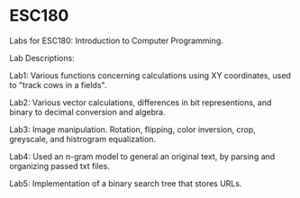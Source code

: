# ESC180
Labs for ESC180: Introduction to Computer Programming. 

Lab Descriptions:

Lab1: Various functions concerning calculations using XY coordinates, used to "track cows in a fields".

Lab2: Various vector calculations, differences in bit representions, and binary to decimal conversion and algebra.

Lab3: Image manipulation. Rotation, flipping, color inversion, crop, greyscale, and histrogram equalization.

Lab4: Used an n-gram model to general an original text, by parsing and organizing passed txt files.

Lab5: Implementation of a binary search tree that stores URLs.
